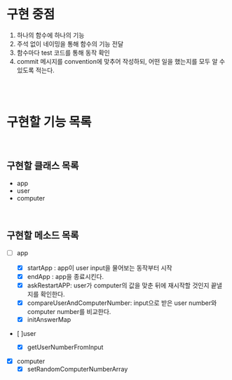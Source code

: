 # 구현 중점

1. 하나의 함수에 하나의 기능
2. 주석 없이 네이밍을 통해 함수의 기능 전달
3. 함수마다 test 코드를 통해 동작 확인
4. commit 메시지를 convention에 맞추어 작성하되, 어떤 일을 했는지를 모두 알 수 있도록 적는다.

<br><br>

# 구현할 기능 목록

<br>

## 구현할 클래스 목록

- app
- user
- computer

<br>

## 구현할 메소드 목록

- [ ] app

  - [x] startApp : app이 user input을 물어보는 동작부터 시작
  - [x] endApp : app을 종료시킨다.
  - [x] askRestartAPP: user가 computer의 값을 맞춘 뒤에 재시작할 것인지 끝낼지를 확인한다.
  - [x] compareUserAndComputerNumber: input으로 받은 user number와 computer number를 비교한다.
  - [x] initAnswerMap

- [ ]user

  - [x] getUserNumberFromInput

- [x] computer
  - [x] setRandomComputerNumberArray
